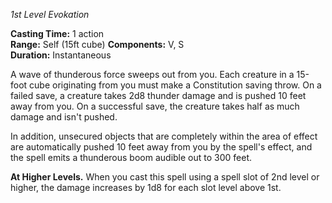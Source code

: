 _1st Level Evokation_

**Casting Time:** 1 action  
**Range:** Self (15ft cube)
**Components:** V, S  
**Duration:** Instantaneous

A wave of thunderous force sweeps out from you. Each creature in a 15-foot cube originating from you must make a Constitution saving throw. On a failed save, a creature takes 2d8 thunder damage and is pushed 10 feet away from you. On a successful save, the creature takes half as much damage and isn't pushed.

In addition, unsecured objects that are completely within the area of effect are automatically pushed 10 feet away from you by the spell's effect, and the spell emits a thunderous boom audible out to 300 feet.

**At Higher Levels.** When you cast this spell using a spell slot of 2nd level or higher, the damage increases by 1d8 for each slot level above 1st.